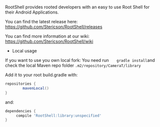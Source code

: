 RootShell provides rooted developers with an easy to use Root Shell for their Android Applications.

You can find the latest release here: https://github.com/Stericson/RootShell/releases

You can find more information at our wiki: https://github.com/Stericson/RootShell/wiki

* Local usage

If you want to use you own local fork:
You need run ```    gradle install ```and check the local Maven repo folder ```.m2/repository/CameraT/library```

Add it to your root build.gradle with:
```gradle
repositories {
        mavenLocal()
}
```
and:

```gradle
dependencies {
     compile 'RootShell:library:unspecified'
}
```
